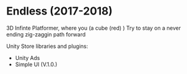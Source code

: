 # Endless (2017-2018)

3D Infinte Platformer, where you (a cube (red) ) Try to stay on a never ending zig-zaggin path forward

Unity Store libraries and plugins:
  - Unity Ads
  - Simple UI (V.1.0.)
